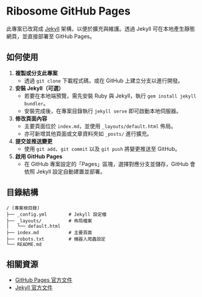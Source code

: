 # Ribosome GitHub Pages

此專案已改寫成 [Jekyll](https://jekyllrb.com/) 架構，以便於擴充與維護。透過 Jekyll 可在本地產生靜態網頁，並直接部署至 GitHub Pages。

## 如何使用

1. **複製或分支此專案**
   - 透過 `git clone` 下載程式碼，或在 GitHub 上建立分支以進行開發。
2. **安裝 Jekyll（可選）**
   - 若要在本地端預覽，需先安裝 Ruby 與 Jekyll，執行 `gem install jekyll bundler`。
   - 安裝完成後，在專案目錄執行 `jekyll serve` 即可啟動本地伺服器。
3. **修改頁面內容**
   - 主要頁面位於 `index.md`，並使用 `_layouts/default.html` 佈局。
   - 亦可新增其他頁面或文章資料夾如 `_posts/` 進行擴充。
4. **提交並推送變更**
   - 使用 `git add`、`git commit` 以及 `git push` 將變更推送至 GitHub。
5. **啟用 GitHub Pages**
   - 在 GitHub 專案設定的「Pages」區塊，選擇對應分支並儲存，GitHub 會依照 Jekyll 設定自動建置並部署。

## 目錄結構

```
/ (專案根目錄)
├── _config.yml        # Jekyll 設定檔
├── _layouts/          # 佈局檔案
│   └── default.html
├── index.md           # 主要頁面
├── robots.txt         # 機器人爬蟲設定
└── README.md
```

## 相關資源

- [GitHub Pages 官方文件](https://docs.github.com/pages)
- [Jekyll 官方文件](https://jekyllrb.com/docs/)
